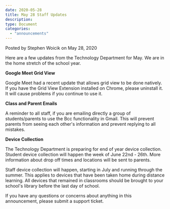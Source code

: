 ```yaml
---
date: 2020-05-28
title: May 28 Staff Updates
description:
type: Document
categories:
  - "announcements"
---
```

Posted by Stephen Woicik on May 28, 2020

Here are a few updates from the Technology Department for May. We are in the home stretch of the school year. 

**Google Meet Grid View**

Google Meet had a recent update that allows grid view to be done natively. If you have the Grid View Extension installed on Chrome, please uninstall it. It will cause problems if you continue to use it. 

**Class and Parent Emails**

A reminder to all staff, if you are emailing directly a group of students/parents to use the Bcc functionality in Gmail. This will prevent parents from seeing each other's information and prevent replying to all mistakes.

**Device Collection**

The Technology Department is preparing for end of year device collection. Student device collection will happen the week of June 22nd - 26th. More information about drop off times and locations will be sent to parents. 

Staff device collection will happen, starting in July and running through the summer. This applies to devices that have been taken home during distance learning. All devices that remained in classrooms should be brought to your school's library before the last day of school. 

If you have any questions or concerns about anything in this announcement, please submit a support ticket.
